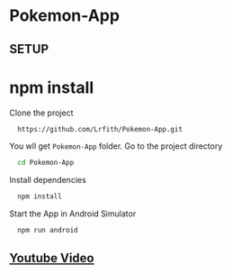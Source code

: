 # Pokemon-App

## SETUP
npm install
=======

Clone the project 

```bash
  https://github.com/Lrfith/Pokemon-App.git
```
You wll get `Pokemon-App` folder.
Go to the project directory

```bash
  cd Pokemon-App
```
Install dependencies

```bash
  npm install
```
Start the App in Android Simulator
```bash
  npm run android
```
## [Youtube Video](https://youtube.com/shorts/4Rj_8t15I-U)
